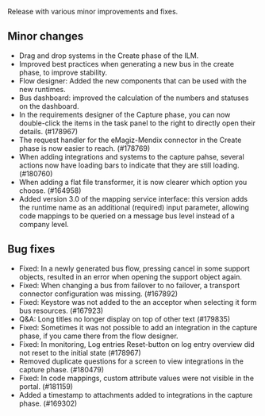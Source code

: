 Release with various minor improvements and fixes.
## Minor changes
- Drag and drop systems in the Create phase of the ILM.
- Improved best practices when generating a new bus in the create phase, to improve stability.
- Flow designer: Added the new components that can be used with the new runtimes.
- Bus dashboard: improved the calculation of the numbers and statuses on the dashboard.
- In the requirements designer of the Capture phase, you can now double-click the items in the task panel to the right to directly open their details. (#178967)
- The request handler for the eMagiz-Mendix connector in the Create phase is now easier to reach. (#178769)
- When adding integrations and systems to the capture pahse, several actions now have loading bars to indicate that they are still loading. (#180760)
- When adding a flat file transformer, it is now clearer which option you choose. (#164958)
- Added version 3.0 of the mapping service interface: this version adds the runtime name as an additional (required) input parameter, allowing code mappings to be queried on a message bus level instead of a company level.
## Bug fixes
- Fixed: In a newly generated bus flow, pressing cancel in some support objects, resulted in an error when opening the support object again.
- Fixed: When changing a bus from failover to no failover, a transport connector configuration was missing. (#167892)
- Fixed: Keystore was not added to the an acceptor when selecting it form bus resources. (#167923)
- Q&A: Long titles no longer display on top of other text (#179835)
- Fixed: Sometimes it was not possible to add an integration in the capture phase, if you came there from the flow designer.
- Fixed: In monitoring, Log entries Reset-button on log entry overview did not reset to the initial state (#178967)
- Removed duplicate questions for a screen to view integrations in the capture phase. (#180479)
- Fixed: In code mappings, custom attribute values were not visible in the portal. (#181159)
- Added a timestamp to attachments added to integrations in the capture phase. (#169302)
